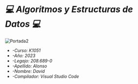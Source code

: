 # <em>💻 Algoritmos y Estructuras de Datos 💻</em>
![Portada2](https://user-images.githubusercontent.com/113206652/234992259-b73e7729-d93e-4822-a636-5b29154de9cc.jpg)
* <em> -Curso: K1051 </em>
* <em> -Año: 2023 </em>
* <em> -Legajo: 208.689-0 </em>
* <em> -Apellido: Alonso </em>
* <em> -Nombre: David </em>
* <em> -Compilador: Visual Studio Code </em>

